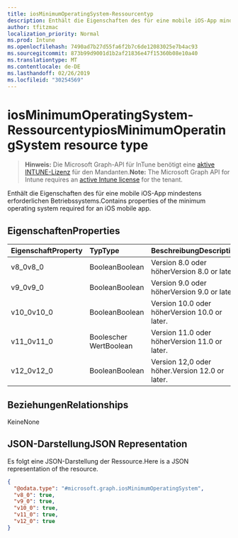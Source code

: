 ```yaml
---
title: iosMinimumOperatingSystem-Ressourcentyp
description: Enthält die Eigenschaften des für eine mobile iOS-App mindestens erforderlichen Betriebssystems.
author: tfitzmac
localization_priority: Normal
ms.prod: Intune
ms.openlocfilehash: 7490ad7b27d55fa6f2b7c6de12083025e7b4ac93
ms.sourcegitcommit: 873b99d9001d1b2af21836e47f15360b08e10a40
ms.translationtype: MT
ms.contentlocale: de-DE
ms.lasthandoff: 02/26/2019
ms.locfileid: "30254569"
---
```

# <a name="iosminimumoperatingsystem-resource-type"></a><span data-ttu-id="138a3-103">iosMinimumOperatingSystem-Ressourcentyp</span><span class="sxs-lookup"><span data-stu-id="138a3-103">iosMinimumOperatingSystem resource type</span></span>

> <span data-ttu-id="138a3-104">**Hinweis:** Die Microsoft Graph-API für InTune benötigt eine [aktive INTUNE-Lizenz](https://go.microsoft.com/fwlink/?linkid=839381) für den Mandanten.</span><span class="sxs-lookup"><span data-stu-id="138a3-104">**Note:** The Microsoft Graph API for Intune requires an [active Intune license](https://go.microsoft.com/fwlink/?linkid=839381) for the tenant.</span></span>

<span data-ttu-id="138a3-105">Enthält die Eigenschaften des für eine mobile iOS-App mindestens erforderlichen Betriebssystems.</span><span class="sxs-lookup"><span data-stu-id="138a3-105">Contains properties of the minimum operating system required for an iOS mobile app.</span></span>

## <a name="properties"></a><span data-ttu-id="138a3-106">Eigenschaften</span><span class="sxs-lookup"><span data-stu-id="138a3-106">Properties</span></span>
|<span data-ttu-id="138a3-107">Eigenschaft</span><span class="sxs-lookup"><span data-stu-id="138a3-107">Property</span></span>|<span data-ttu-id="138a3-108">Typ</span><span class="sxs-lookup"><span data-stu-id="138a3-108">Type</span></span>|<span data-ttu-id="138a3-109">Beschreibung</span><span class="sxs-lookup"><span data-stu-id="138a3-109">Description</span></span>|
|:---|:---|:---|
|<span data-ttu-id="138a3-110">v8_0</span><span class="sxs-lookup"><span data-stu-id="138a3-110">v8_0</span></span>|<span data-ttu-id="138a3-111">Boolean</span><span class="sxs-lookup"><span data-stu-id="138a3-111">Boolean</span></span>|<span data-ttu-id="138a3-112">Version 8.0 oder höher</span><span class="sxs-lookup"><span data-stu-id="138a3-112">Version 8.0 or later.</span></span>|
|<span data-ttu-id="138a3-113">v9_0</span><span class="sxs-lookup"><span data-stu-id="138a3-113">v9_0</span></span>|<span data-ttu-id="138a3-114">Boolean</span><span class="sxs-lookup"><span data-stu-id="138a3-114">Boolean</span></span>|<span data-ttu-id="138a3-115">Version 9.0 oder höher</span><span class="sxs-lookup"><span data-stu-id="138a3-115">Version 9.0 or later.</span></span>|
|<span data-ttu-id="138a3-116">v10_0</span><span class="sxs-lookup"><span data-stu-id="138a3-116">v10_0</span></span>|<span data-ttu-id="138a3-117">Boolean</span><span class="sxs-lookup"><span data-stu-id="138a3-117">Boolean</span></span>|<span data-ttu-id="138a3-118">Version 10.0 oder höher</span><span class="sxs-lookup"><span data-stu-id="138a3-118">Version 10.0 or later.</span></span>|
|<span data-ttu-id="138a3-119">v11_0</span><span class="sxs-lookup"><span data-stu-id="138a3-119">v11_0</span></span>|<span data-ttu-id="138a3-120">Boolescher Wert</span><span class="sxs-lookup"><span data-stu-id="138a3-120">Boolean</span></span>|<span data-ttu-id="138a3-121">Version 11.0 oder höher</span><span class="sxs-lookup"><span data-stu-id="138a3-121">Version 11.0 or later.</span></span>|
|<span data-ttu-id="138a3-122">v12_0</span><span class="sxs-lookup"><span data-stu-id="138a3-122">v12_0</span></span>|<span data-ttu-id="138a3-123">Boolean</span><span class="sxs-lookup"><span data-stu-id="138a3-123">Boolean</span></span>|<span data-ttu-id="138a3-124">Version 12,0 oder höher.</span><span class="sxs-lookup"><span data-stu-id="138a3-124">Version 12.0 or later.</span></span>|

## <a name="relationships"></a><span data-ttu-id="138a3-125">Beziehungen</span><span class="sxs-lookup"><span data-stu-id="138a3-125">Relationships</span></span>
<span data-ttu-id="138a3-126">Keine</span><span class="sxs-lookup"><span data-stu-id="138a3-126">None</span></span>

## <a name="json-representation"></a><span data-ttu-id="138a3-127">JSON-Darstellung</span><span class="sxs-lookup"><span data-stu-id="138a3-127">JSON Representation</span></span>
<span data-ttu-id="138a3-128">Es folgt eine JSON-Darstellung der Ressource.</span><span class="sxs-lookup"><span data-stu-id="138a3-128">Here is a JSON representation of the resource.</span></span>
<!-- {
  "blockType": "resource",
  "@odata.type": "microsoft.graph.iosMinimumOperatingSystem"
}
-->
``` json
{
  "@odata.type": "#microsoft.graph.iosMinimumOperatingSystem",
  "v8_0": true,
  "v9_0": true,
  "v10_0": true,
  "v11_0": true,
  "v12_0": true
}
```



